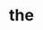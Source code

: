 ---
category: 3-letters
denotation: null
name: the
reference_link: https://www.etymonline.com/word/the
root_language: null
root_name: null
title: the
type: free
word_sums:
- respelling: the
  sum: 'The + '
---